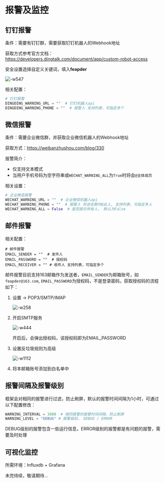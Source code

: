 # 报警及监控

## 钉钉报警

条件：需要有钉钉群，需要获取钉钉机器人的Webhook地址

获取方式参考官方文档：https://developers.dingtalk.com/document/app/custom-robot-access

安全设置选择自定义关键词，填入**feapder**

![-w547](http://markdown-media.oss-cn-beijing.aliyuncs.com/2021/03/27/16167753030324.jpg)

相关配置：

```python
# 钉钉报警
DINGDING_WARNING_URL = ""  # 钉钉机器人api
DINGDING_WARNING_PHONE = ""  # 报警人 支持列表，可指定多个
```

## 微信报警

条件：需要企业微信群，并获取企业微信机器人的Webhook地址

获取方式：https://weibanzhushou.com/blog/330

报警简介：

- 仅支持文本模式
- 当用户手机号码为空字符串或`WECHAT_WARNING_ALL`为`True`时将会`@全体成员`


相关设置：

```python
# 企业微信报警
WECHAT_WARNING_URL = ""  # 企业微信机器人api
WECHAT_WARNING_PHONE = ""  # 报警人 将会在群内@此人, 支持列表，可指定多人
WECHAT_WARNING_ALL = False  # 是否提示所有人， 默认为False
```


## 邮件报警

相关配置：

```
# 邮件报警
EMAIL_SENDER = ""  # 发件人
EMAIL_PASSWORD = ""  # 授权码
EMAIL_RECEIVER = "" # 收件人 支持列表，可指定多个
```

邮件报警目前支持163邮箱作为发送者，`EMAIL_SENDER`为邮箱账号，如`feapder@163.com`, `EMAIL_PASSWORD`为授权码，不是登录密码，获取授权码的流程如下：

1. 设置 -> POP3/SMTP/IMAP

    ![-w258](http://markdown-media.oss-cn-beijing.aliyuncs.com/2021/03/27/16167719328720.jpg)

2. 开启SMTP服务

    ![-w444](http://markdown-media.oss-cn-beijing.aliyuncs.com/2021/03/27/16167719490656.jpg)
    
    开启后，会弹出授权码，该授权码即为EMAIL_PASSWORD
    
3. 设置反垃圾规则为高级
    
    ![-w1112](http://markdown-media.oss-cn-beijing.aliyuncs.com/2021/03/27/16167719655644.jpg)

4. 将本邮箱账号添加到白名单中

## 报警间隔及报警级别

框架会对相同的报警进行过滤，防止刷屏，默认的报警时间间隔为1小时，可通过以下配置修改：

```python
WARNING_INTERVAL = 3600  # 相同报警的报警时间间隔，防止刷屏
WARNING_LEVEL = "DEBUG" # 报警级别， DEBUG / ERROR
```

DEBUG级别的报警包含一些运行信息，ERROR级别的报警都是有问题的报警，需要及时处理


## 可视化监控

所需环境：Influxdb + Grafana

未完待续，敬请期待...